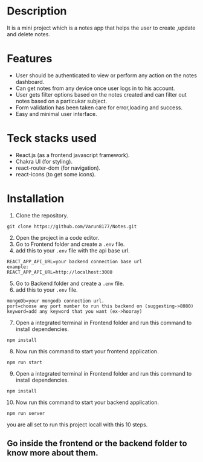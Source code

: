 # Description
It is a mini project which is a notes app that helps the user to create ,update and delete notes.

# Features
- User should be authenticated to view or perform any action on the notes dashboard.
- Can get notes from any device once user logs in to his account.
- User gets filter options based on the notes created and can filter out notes based on a particukar subject.
- Form validation has been taken care for error,loading and success.
- Easy and minimal user interface.

# Teck stacks used
- React.js (as a frontend javascript framework).
- Chakra UI (for styling).
- react-router-dom (for navigation).
- react-icons (to get some icons).

# Installation
1. Clone the repository.
```
git clone https://github.com/Varun8177/Notes.git
```
2. Open the project in a code editor.
3. Go to Frontend folder and create a `.env` file.
4. add this to your `.env` file with the api base url.
```
REACT_APP_API_URL=your backend connection base url 
example:
REACT_APP_API_URL=http://localhost:3000
```
5. Go to Backend folder and create a `.env` file.
6. add this to your `.env` file.
```
mongoDb=your mongodb connection url.
port=choose any port number to run this backend on (suggesting->8080)
keyword=add any keyword that you want (ex->hooray)
```
7. Open a integrated terminal in Frontend folder and run this command to install dependencies.
```
npm install
```
8. Now run this command to start your frontend application.
```
npm run start
```
9. Open a integrated terminal in Frontend folder and run this command to install dependencies.
```
npm install
```
10. Now run this command to start your backend application.
```
npm run server
```
you are all set to run this project locall with this 10 steps.

## Go inside the frontend or the backend folder to know more about them.
